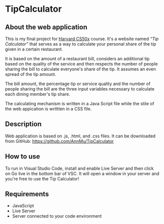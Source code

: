 # TipCalculator

## About the web application

This is my final project for [Harvard CS50x](https://cs50.harvard.edu/x/2020/) course. It's a website named *“Tip Calculator”* that serves as a way to calculate your personal share of the tip given in a certain restaurant. 

It is based on the amount of a restaurant bill, considers an additional tip based on the quality of the service and then respects the number of people sharing the bill to calculate everyone's share of the tip. It assumes an even spread of the tip amount. 

The bill amount, the percentage tip or service quality and the number of people sharing the bill are the three input variables necessary to calculate each dining member's tip share. 

The calculating mechanism is written in a Java Script file while the stile of the web appication is writtten in a CSS file. 

## Description

Web application is based on .js, .html, and .css files. It can be downloaded from GitHub: https://github.com/AnnMu/TipCalculator

## How to use

To run in Visual Studio Code, install and enable Live Server and then click on Go live in the bottom bar of VSC. It will open a window in your server and you're free to use the Tip Calculator! 

## Requirements

- JavaScript
- Live Server
- Server connected to your code environment
